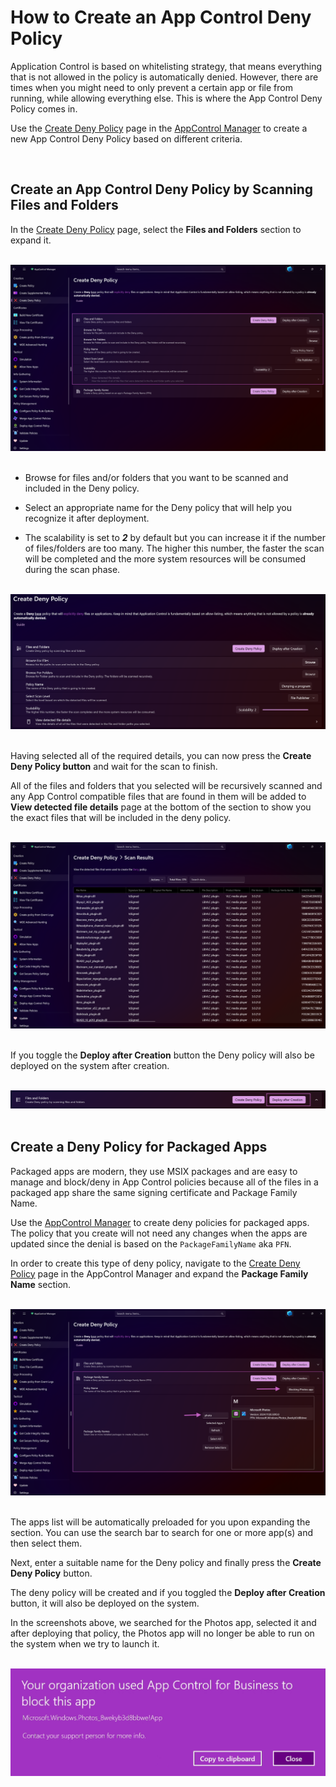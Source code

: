 # How to Create an App Control Deny Policy

Application Control is based on whitelisting strategy, that means everything that is not allowed in the policy is automatically denied. However, there are times when you might need to only prevent a certain app or file from running, while allowing everything else. This is where the App Control Deny Policy comes in.

Use the [Create Deny Policy](https://github.com/HotCakeX/Harden-Windows-Security/wiki/Create-Deny-App-Control-Policy) page in the [AppControl Manager](https://github.com/HotCakeX/Harden-Windows-Security/wiki/AppControl-Manager) to create a new App Control Deny Policy based on different criteria.

<br>

## Create an App Control Deny Policy by Scanning Files and Folders

In the [Create Deny Policy](https://github.com/HotCakeX/Harden-Windows-Security/wiki/Create-Deny-App-Control-Policy) page, select the **Files and Folders** section to expand it.

<br>

<img src="https://raw.githubusercontent.com/HotCakeX/.github/ea0139c82415aa735341490086ff22af03d93a87/Pictures/PNG%20and%20JPG/How%20to%20Create%20an%20App%20Control%20Deny%20Policy/Files%20and%20Folders%20section.png" alt="Deny policy Files and Folders section">

<br>

<br>

* Browse for files and/or folders that you want to be scanned and included in the Deny policy.

* Select an appropriate name for the Deny policy that will help you recognize it after deployment.

* The scalability is set to ***2*** by default but you can increase it if the number of files/folders are too many. The higher this number, the faster the scan will be completed and the more system resources will be consumed during the scan phase.

<br>

<img src="https://raw.githubusercontent.com/HotCakeX/.github/c89b6fd8edeaea7062fb7b73a00b593f13b16c62/Pictures/PNG%20and%20JPG/How%20to%20Create%20an%20App%20Control%20Deny%20Policy/Files%20and%20Folders%20details%20filled.png" alt="Files and Folders deny policy section">

<br>

<br>

Having selected all of the required details, you can now press the **Create Deny Policy button** and wait for the scan to finish.

All of the files and folders that you selected will be recursively scanned and any App Control compatible files that are found in them will be added to **View detected file details** page at the bottom of the section to show you the exact files that will be included in the deny policy.

<br>

<img src="https://raw.githubusercontent.com/HotCakeX/.github/c89b6fd8edeaea7062fb7b73a00b593f13b16c62/Pictures/PNG%20and%20JPG/How%20to%20Create%20an%20App%20Control%20Deny%20Policy/Files%20and%20Folders%20Scan%20Results.png" alt="Files and Folders deny policy section scan results">

<br>

<br>

If you toggle the **Deploy after Creation** button the Deny policy will also be deployed on the system after creation.

<br>

<img src="https://raw.githubusercontent.com/HotCakeX/.github/b716692bc5eac4158f07fb2f1a3f94fa2ecdf609/Pictures/PNG%20and%20JPG/How%20to%20Create%20an%20App%20Control%20Deny%20Policy/Files%20and%20Folders%20Deploy%20button.png" alt="Files and folders section Deploy button focus">

<br>

<br>

## Create a Deny Policy for Packaged Apps

Packaged apps are modern, they use MSIX packages and are easy to manage and block/deny in App Control policies because all of the files in a packaged app share the same signing certificate and Package Family Name.

Use the [AppControl Manager](https://github.com/HotCakeX/Harden-Windows-Security/wiki/AppControl-Manager) to create deny policies for packaged apps. The policy that you create will not need any changes when the apps are updated since the denial is based on the `PackageFamilyName` aka `PFN`.

In order to create this type of deny policy, navigate to the [Create Deny Policy](https://github.com/HotCakeX/Harden-Windows-Security/wiki/Create-Deny-App-Control-Policy) page in the AppControl Manager and expand the **Package Family Name** section.

<br>

<img src="https://raw.githubusercontent.com/HotCakeX/.github/29c774a6339adf75bea5f019ad32a3f214fe764e/Pictures/PNG%20and%20JPG/How%20to%20Create%20an%20App%20Control%20Deny%20Policy/Deny%20policy%20PFN%20app%20selection.png" alt="PFN section selecting apps after search">

<br>

<br>

The apps list will be automatically preloaded for you upon expanding the section. You can use the search bar to search for one or more app(s) and then select them.

Next, enter a suitable name for the Deny policy and finally press the **Create Deny Policy** button.

The deny policy will be created and if you toggled the **Deploy after Creation** button, it will also be deployed on the system.

In the screenshots above, we searched for the Photos app, selected it and after deploying that policy, the Photos app will no longer be able to run on the system when we try to launch it.

<br>

<img src="https://raw.githubusercontent.com/HotCakeX/.github/ce3c1c2553573fcb16036ebee76989ab7dd8a403/Pictures/PNG%20and%20JPG/How%20to%20Create%20an%20App%20Control%20Deny%20Policy/example%20of%20blocked%20photos%20app%20for%20PFN%20section.png" alt="PFN blocked Photos app notice in Windows">

<br>

<br>
